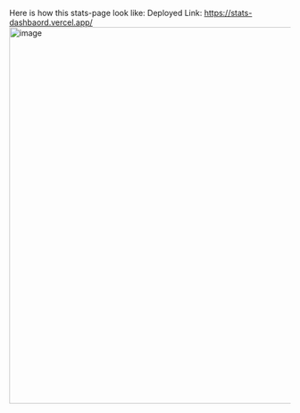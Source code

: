 Here is how this stats-page look like: 
Deployed Link: https://stats-dashbaord.vercel.app/
<img width="873" height="674" alt="image" src="https://github.com/user-attachments/assets/e0201e94-d51e-423d-9a81-babd4b46dedb" />
